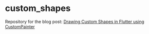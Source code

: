 # custom_shapes

Repository for the blog post:
[Drawing Custom Shapes in Flutter using CustomPainter](https://medium.com/@rumaankalander/drawing-custom-shapes-in-flutter-using-custompainter-47be782b697)
